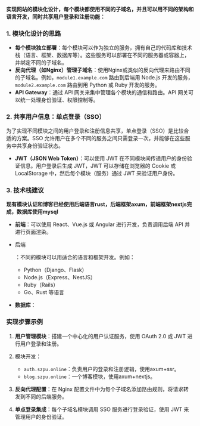 #### 实现网站的模块化设计，每个模块都使用不同的子域名，并且可以用不同的架构和语言开发，同时共享用户登录和注册功能：



### 1. **模块化设计的思路**

- **每个模块独立部署**：每个模块可以作为独立的服务，拥有自己的代码库和技术栈（语言、框架、数据库等）。这些服务可以部署在不同的服务器或容器上，并绑定不同的子域名。
- **反向代理（如Nginx）管理子域名**：使用Nginx或类似的反向代理来路由不同的子域名。例如，`module1.example.com` 路由到后端用 Node.js 开发的服务，`module2.example.com` 路由到用 Python 或 Ruby 开发的服务。
- **API Gateway**：通过 API 网关来集中管理各个模块的通信和路由。API 网关可以统一处理身份验证、权限控制等。

### 2. **共享用户信息：单点登录（SSO）**

为了实现不同模块之间的用户登录和注册信息共享，单点登录（SSO）是比较合适的方案。SSO 允许用户在多个不同的服务之间只需登录一次，并能够在这些服务中共享身份验证状态。

- **JWT（JSON Web Token）**：可以使用 JWT 在不同模块间传递用户的身份验证信息。用户登录后生成 JWT，JWT 可以存储在浏览器的 Cookie 或 LocalStorage 中，然后每个模块（服务）通过 JWT 来验证用户身份。

### 3. **技术栈建议**

**现有模块认证和博客已经使用后端语言rust，后端框架axum，前端框架nextjs完成，数据库使用mysql**

- **前端**：可以使用 React、Vue.js 或 Angular 进行开发，负责调用后端 API 并进行页面渲染。

- 后端

  ：不同的模块可以用适合的语言和框架开发。例如：

  - Python（Django、Flask）
  - Node.js（Express、NestJS）
  - Ruby（Rails）
  - Go、Rust 等语言

- **数据库**：

### 实现步骤示例

1. **用户管理模块**：搭建一个中心化的用户认证服务，使用 OAuth 2.0 或 JWT 进行用户登录和注册。

2. 模块开发：

   - `auth.szpu.online`：负责用户的登录和注册逻辑，使用axum+ssr。
   - `blog.szpu.online`：一个博客模块，使用axum+nextjs。

3. **反向代理配置**：在 Nginx 配置文件中为每个子域名添加路由规则，将请求转发到不同的后端服务。

4. **单点登录集成**：每个子域名模块调用 SSO 服务进行登录验证，使用 JWT 来管理用户的身份验证。





